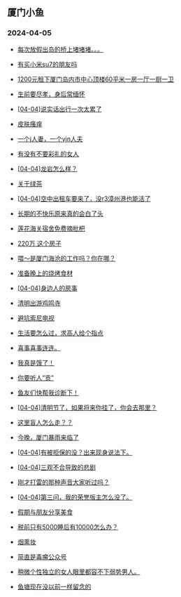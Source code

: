 ## 厦门小鱼 
### 2024-04-05

+ [每次放假出岛的桥上堵堵堵。。。](http://bbs.xmfish.com/read-htm-tid-18170566.html)

+ [有买小米su7的朋友吗](http://bbs.xmfish.com/read-htm-tid-18170674.html)

+ [1200元租下厦门岛内市中心顶楼60平米一房一厅一厨一卫](http://bbs.xmfish.com/read-htm-tid-18170691.html)

+ [生前要尽孝，身后常缅怀](http://bbs.xmfish.com/read-htm-tid-18170622.html)

+ [[04-04]说实话出行一次太累了](http://bbs.xmfish.com/read-htm-tid-18170664.html)

+ [皮肤瘙痒](http://bbs.xmfish.com/read-htm-tid-18170600.html)

+ [一个j人妻，一个yin人夫](http://bbs.xmfish.com/read-htm-tid-18170573.html)

+ [有没有不要彩礼的女人](http://bbs.xmfish.com/read-htm-tid-18170609.html)

+ [[04-04]龙岩怎么样？](http://bbs.xmfish.com/read-htm-tid-18170739.html)

+ [关于绿茶](http://bbs.xmfish.com/read-htm-tid-18170571.html)

+ [[04-04]空中出租车要来了，没r3漳州港也能活了](http://bbs.xmfish.com/read-htm-tid-18170729.html)

+ [长期的不快乐原来真的会白了头](http://bbs.xmfish.com/read-htm-tid-18170656.html)

+ [莲花海关宿舍免费摘枇杷](http://bbs.xmfish.com/read-htm-tid-18170736.html)

+ [220万 这个房子](http://bbs.xmfish.com/read-htm-tid-18170835.html)

+ [喂～是厦门海沧的工作吗？你在哪？](http://bbs.xmfish.com/read-htm-tid-18170655.html)

+ [准备晚上的烧烤食材](http://bbs.xmfish.com/read-htm-tid-18170749.html)

+ [[04-04]身边人的房事](http://bbs.xmfish.com/read-htm-tid-18170838.html)

+ [清明出游鸡鸣寺](http://bbs.xmfish.com/read-htm-tid-18170759.html)

+ [避坑索尼电视](http://bbs.xmfish.com/read-htm-tid-18170878.html)

+ [生活要怎么过，求高人给个指点](http://bbs.xmfish.com/read-htm-tid-18170872.html)

+ [喜事喜事连连。](http://bbs.xmfish.com/read-htm-tid-18170845.html)

+ [我真是饿了！](http://bbs.xmfish.com/read-htm-tid-18170808.html)

+ [你要听人“贡”](http://bbs.xmfish.com/read-htm-tid-18170906.html)

+ [鱼友们快帮我诊断下！](http://bbs.xmfish.com/read-htm-tid-18170826.html)

+ [[04-04]清明节了，如果将来你挂了，你会去那里？](http://bbs.xmfish.com/read-htm-tid-18170851.html)

+ [这里盲人怎么走？？](http://bbs.xmfish.com/read-htm-tid-18170815.html)

+ [今晚，厦门暴雨来临了](http://bbs.xmfish.com/read-htm-tid-18170894.html)

+ [[04-04]有被拒保的没？出来现身说法下。](http://bbs.xmfish.com/read-htm-tid-18170927.html)

+ [[04-04]三观不合导致的悲剧](http://bbs.xmfish.com/read-htm-tid-18170932.html)

+ [刚才打雷的那种声音大家听过吗？](http://bbs.xmfish.com/read-htm-tid-18170933.html)

+ [[04-04]第三问，我的荣誉版主怎么没了。](http://bbs.xmfish.com/read-htm-tid-18170914.html)

+ [假期与朋友分享美食](http://bbs.xmfish.com/read-htm-tid-18170909.html)

+ [税前只有5000睡后有10000怎么办？](http://bbs.xmfish.com/read-htm-tid-18170963.html)

+ [烟熏妆](http://bbs.xmfish.com/read-htm-tid-18170911.html)

+ [简直是毒瘤公众号](http://bbs.xmfish.com/read-htm-tid-18171071.html)

+ [稍微个性独立的女人眼里都容不下弱势男人。](http://bbs.xmfish.com/read-htm-tid-18170983.html)

+ [鱼塘现在没以前一样留念的](http://bbs.xmfish.com/read-htm-tid-18170918.html)

